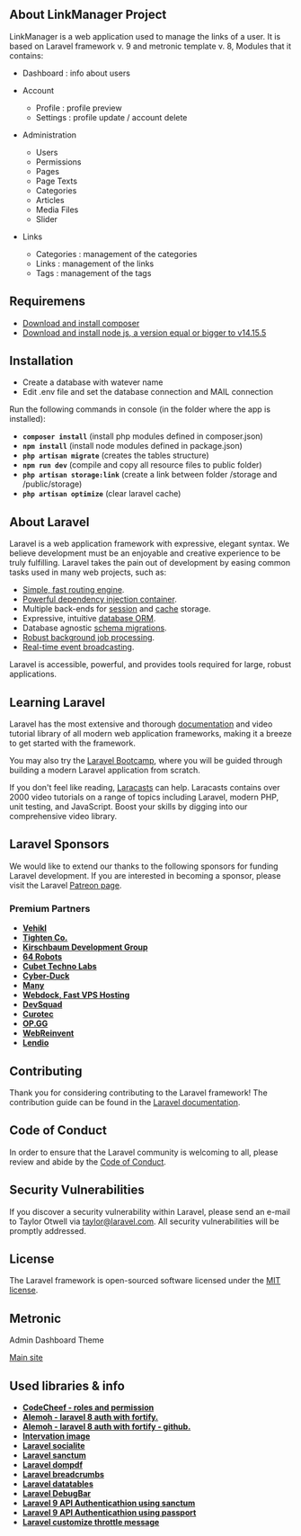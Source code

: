 ## About LinkManager Project

LinkManager is a web application used to manage the links of a user. It is based on Laravel framework v. 9 and metronic template v. 8,
Modules that it contains:

-   Dashboard : info about users
-   Account

    -   Profile : profile preview
    -   Settings : profile update / account delete

-   Administration

    -   Users
    -   Permissions
    -   Pages
    -   Page Texts
    -   Categories
    -   Articles
    -   Media Files
    -   Slider

-   Links
    -   Categories : management of the categories
    -   Links : management of the links
    -   Tags : management of the tags

## Requiremens

-   [Download and install composer](https://getcomposer.org/download/)
-   [Download and install node js, a version equal or bigger to v14.15.5](https://nodejs.org/en/download/releases/)

## Installation

-   Create a database with watever name
-   Edit .env file and set the database connection and MAIL connection

Run the following commands in console (in the folder where the app is installed):

-   **`composer install`** (install php modules defined in composer.json)
-   **`npm install`** (install node modules defined in package.json)
-   **`php artisan migrate`** (creates the tables structure)
-   **`npm run dev`** (compile and copy all resource files to public folder)
-   **`php artisan storage:link`** (create a link between folder /storage and /public/storage)
-   **`php artisan optimize`** (clear laravel cache)

## About Laravel

Laravel is a web application framework with expressive, elegant syntax. We believe development must be an enjoyable and creative experience to be truly fulfilling. Laravel takes the pain out of development by easing common tasks used in many web projects, such as:

- [Simple, fast routing engine](https://laravel.com/docs/routing).
- [Powerful dependency injection container](https://laravel.com/docs/container).
- Multiple back-ends for [session](https://laravel.com/docs/session) and [cache](https://laravel.com/docs/cache) storage.
- Expressive, intuitive [database ORM](https://laravel.com/docs/eloquent).
- Database agnostic [schema migrations](https://laravel.com/docs/migrations).
- [Robust background job processing](https://laravel.com/docs/queues).
- [Real-time event broadcasting](https://laravel.com/docs/broadcasting).

Laravel is accessible, powerful, and provides tools required for large, robust applications.

## Learning Laravel

Laravel has the most extensive and thorough [documentation](https://laravel.com/docs) and video tutorial library of all modern web application frameworks, making it a breeze to get started with the framework.

You may also try the [Laravel Bootcamp](https://bootcamp.laravel.com), where you will be guided through building a modern Laravel application from scratch.

If you don't feel like reading, [Laracasts](https://laracasts.com) can help. Laracasts contains over 2000 video tutorials on a range of topics including Laravel, modern PHP, unit testing, and JavaScript. Boost your skills by digging into our comprehensive video library.

## Laravel Sponsors

We would like to extend our thanks to the following sponsors for funding Laravel development. If you are interested in becoming a sponsor, please visit the Laravel [Patreon page](https://patreon.com/taylorotwell).

### Premium Partners

- **[Vehikl](https://vehikl.com/)**
- **[Tighten Co.](https://tighten.co)**
- **[Kirschbaum Development Group](https://kirschbaumdevelopment.com)**
- **[64 Robots](https://64robots.com)**
- **[Cubet Techno Labs](https://cubettech.com)**
- **[Cyber-Duck](https://cyber-duck.co.uk)**
- **[Many](https://www.many.co.uk)**
- **[Webdock, Fast VPS Hosting](https://www.webdock.io/en)**
- **[DevSquad](https://devsquad.com)**
- **[Curotec](https://www.curotec.com/services/technologies/laravel/)**
- **[OP.GG](https://op.gg)**
- **[WebReinvent](https://webreinvent.com/?utm_source=laravel&utm_medium=github&utm_campaign=patreon-sponsors)**
- **[Lendio](https://lendio.com)**

## Contributing

Thank you for considering contributing to the Laravel framework! The contribution guide can be found in the [Laravel documentation](https://laravel.com/docs/contributions).

## Code of Conduct

In order to ensure that the Laravel community is welcoming to all, please review and abide by the [Code of Conduct](https://laravel.com/docs/contributions#code-of-conduct).

## Security Vulnerabilities

If you discover a security vulnerability within Laravel, please send an e-mail to Taylor Otwell via [taylor@laravel.com](mailto:taylor@laravel.com). All security vulnerabilities will be promptly addressed.

## License

The Laravel framework is open-sourced software licensed under the [MIT license](https://opensource.org/licenses/MIT).


## Metronic

Admin Dashboard Theme

[Main site](https://keenthemes.com/metronic/)

## Used libraries & info

-   **[CodeCheef - roles and permission](https://www.codecheef.org/article/user-roles-and-permissions-tutorial-in-laravel-without-packages)**
-   **[Alemoh - laravel 8 auth with fortify.](https://alemsbaja.hashnode.dev/complete-laravel-8-authentication-using-laravel-fortify-and-bootstrap-4-part-1)**
-   **[Alemoh - laravel 8 auth with fortify - github.](https://github.com/RaphAlemoh/laravel8_fortify_with_bootstrap)**
-   **[Intervation image](https://image.intervention.io/v2)**
-   **[Laravel socialite](https://laravel.com/docs/9.x/socialite)**
-   **[Laravel sanctum](https://laravel.com/docs/9.x/sanctum)**
-   **[Laravel dompdf](https://github.com/barryvdh/laravel-dompdf)**
-   **[Laravel breadcrumbs](https://packagist.org/packages/diglactic/laravel-breadcrumbs)**
-   **[Laravel datatables](https://github.com/yajra/laravel-datatables)**
-   **[Laravel DebugBar](https://github.com/barryvdh/laravel-debugbar)**
-   **[Laravel 9 API Authenticathion using sanctum](https://www.itsolutionstuff.com/post/laravel-9-rest-api-authentication-using-sanctum-tutorialexample.html)**
-	**[Laravel 9 API Authenticathion using passport](https://www.itsolutionstuff.com/post/laravel-9-rest-api-with-passport-authentication-tutorialexample)**
-   **[Laravel customize throttle message](https://thedevsaddam.github.io/post/how-to-customize-laravel-request-throttle-message-in-api-response/)**
